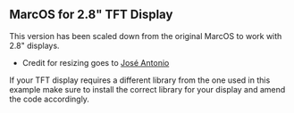 ## MarcOS for 2.8" TFT Display

This version has been scaled down from the original MarcOS to work with 2.8" displays. 
* Credit for resizing goes to [José Antonio](https://www.youtube.com/watch?v=FbUO8qSiN_Q) 

If your TFT display requires a different library from the one used in this example make sure to install the correct library for your display and amend the code accordingly.
